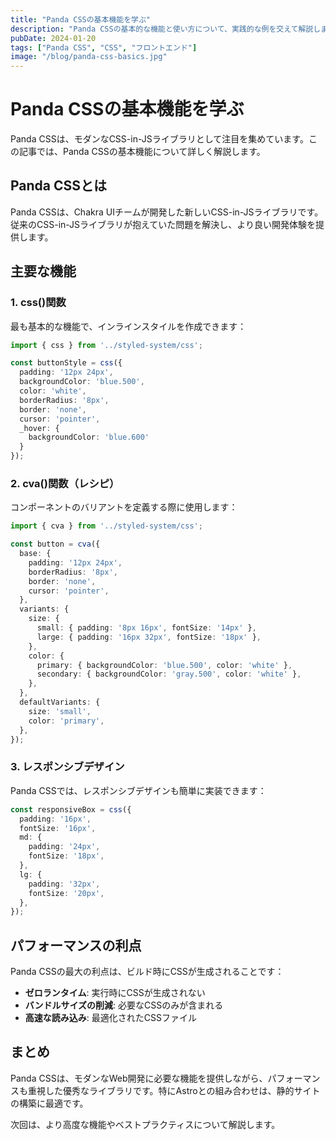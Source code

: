 ```yaml
---
title: "Panda CSSの基本機能を学ぶ"
description: "Panda CSSの基本的な機能と使い方について、実践的な例を交えて解説します。"
pubDate: 2024-01-20
tags: ["Panda CSS", "CSS", "フロントエンド"]
image: "/blog/panda-css-basics.jpg"
---
```


# Panda CSSの基本機能を学ぶ

Panda CSSは、モダンなCSS-in-JSライブラリとして注目を集めています。この記事では、Panda CSSの基本機能について詳しく解説します。

## Panda CSSとは

Panda CSSは、Chakra UIチームが開発した新しいCSS-in-JSライブラリです。従来のCSS-in-JSライブラリが抱えていた問題を解決し、より良い開発体験を提供します。

## 主要な機能

### 1. css()関数

最も基本的な機能で、インラインスタイルを作成できます：

```typescript
import { css } from '../styled-system/css';

const buttonStyle = css({
  padding: '12px 24px',
  backgroundColor: 'blue.500',
  color: 'white',
  borderRadius: '8px',
  border: 'none',
  cursor: 'pointer',
  _hover: {
    backgroundColor: 'blue.600'
  }
});
```

### 2. cva()関数（レシピ）

コンポーネントのバリアントを定義する際に使用します：

```typescript
import { cva } from '../styled-system/css';

const button = cva({
  base: {
    padding: '12px 24px',
    borderRadius: '8px',
    border: 'none',
    cursor: 'pointer',
  },
  variants: {
    size: {
      small: { padding: '8px 16px', fontSize: '14px' },
      large: { padding: '16px 32px', fontSize: '18px' },
    },
    color: {
      primary: { backgroundColor: 'blue.500', color: 'white' },
      secondary: { backgroundColor: 'gray.500', color: 'white' },
    },
  },
  defaultVariants: {
    size: 'small',
    color: 'primary',
  },
});
```

### 3. レスポンシブデザイン

Panda CSSでは、レスポンシブデザインも簡単に実装できます：

```typescript
const responsiveBox = css({
  padding: '16px',
  fontSize: '16px',
  md: {
    padding: '24px',
    fontSize: '18px',
  },
  lg: {
    padding: '32px',
    fontSize: '20px',
  },
});
```

## パフォーマンスの利点

Panda CSSの最大の利点は、ビルド時にCSSが生成されることです：

- **ゼロランタイム**: 実行時にCSSが生成されない
- **バンドルサイズの削減**: 必要なCSSのみが含まれる
- **高速な読み込み**: 最適化されたCSSファイル

## まとめ

Panda CSSは、モダンなWeb開発に必要な機能を提供しながら、パフォーマンスも重視した優秀なライブラリです。特にAstroとの組み合わせは、静的サイトの構築に最適です。

次回は、より高度な機能やベストプラクティスについて解説します。 